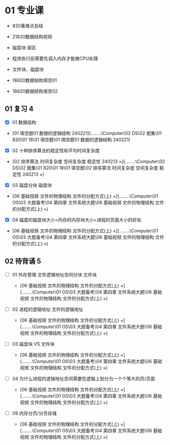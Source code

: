 # 01 专业课

 * 820重难点总结
  
 * 21820数据结构视频
  
 * 磁盘块 扇区
  
 * 程序执行前需要先调入内存才能被CPU处理
  
 * 文件块、磁盘块
  
 * 18820数据结构填空01
  
 * 18820数据结构填空02

  

## 01 复习 4

- [x]  01 数据结构

*  [01 填空题01 数据的逻辑结构 240221](..\..\..\..\Computer\02 DS\02 题集\01 820\01 18\01 填空题\01 填空题01 数据的逻辑结构 240221) 

- [x]  02 十种排序算法的稳定性和平均时间复杂度

* [02 排序算法 时间复杂度 空间复杂度 稳定性 240213 ×](..\..\..\..\Computer\02 DS\02 题集\01 820\01 18\01 填空题\02 排序算法 时间复杂度 空间复杂度 稳定性 240213 ×) 

- [x]  03 磁盘分块 磁盘块

*  [06 基础视频 文件的物理结构 文件的分配方式(上) ×](..\..\..\..\Computer\01 OS\03 大题备考\04 第四章 文件系统大题\06 基础视频 文件的物理结构 文件的分配方式(上) ×) 

- [x]  04 磁盘的磁盘块大小=内存的内存块大小=进程的页面大小的好处

*  [06 基础视频 文件的物理结构 文件的分配方式(上) ×](..\..\..\..\Computer\01 OS\03 大题备考\04 第四章 文件系统大题\06 基础视频 文件的物理结构 文件的分配方式(上) ×) 



## 02 待背诵 5

- [ ] 01 外存管理 文件逻辑地址空间分块 文件块
  * [06 基础视频 文件的物理结构 文件的分配方式(上) ×](..\..\..\..\Computer\01 OS\03 大题备考\04 第四章 文件系统大题\06 基础视频 文件的物理结构 文件的分配方式(上) ×) 
- [ ] 02 进程的逻辑地址 文件的逻辑地址
  * [06 基础视频 文件的物理结构 文件的分配方式(上) ×](..\..\..\..\Computer\01 OS\03 大题备考\04 第四章 文件系统大题\06 基础视频 文件的物理结构 文件的分配方式(上) ×) 

- [ ] 03 磁盘块 VS 文件块
  * [06 基础视频 文件的物理结构 文件的分配方式(上) ×](..\..\..\..\Computer\01 OS\03 大题备考\04 第四章 文件系统大题\06 基础视频 文件的物理结构 文件的分配方式(上) ×) 
- [ ] 04 为什么进程的逻辑地址空间需要在逻辑上划分为一个个等大的页/页面
  * [06 基础视频 文件的物理结构 文件的分配方式(上) ×](..\..\..\..\Computer\01 OS\03 大题备考\04 第四章 文件系统大题\06 基础视频 文件的物理结构 文件的分配方式(上) ×) 
- [ ] 09 内存分页/分页存储
  * [06 基础视频 文件的物理结构 文件的分配方式(上) ×](..\..\..\..\Computer\01 OS\03 大题备考\04 第四章 文件系统大题\06 基础视频 文件的物理结构 文件的分配方式(上) ×) 


